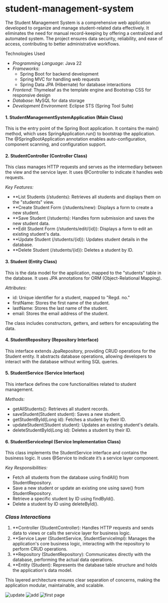 # student-management-system
The Student Management System is a comprehensive web application developed to organize and  manage student-related data effectively. It eliminates the need for manual record-keeping by offering a  centralized and automated system. The project ensures data security, reliability, and ease of access,  contributing to better administrative workflows.

Technologies Used
- *Programming Language*: Java 22
- *Frameworks*:
  - Spring Boot for backend development
  - Spring MVC for handling web requests
  - Spring Data JPA (Hibernate) for database interactions
- *Frontend*: Thymeleaf as the template engine and Bootstrap CSS for responsive design
- *Database*: MySQL for data storage
- *Development Environment*: Eclipse STS (Spring Tool Suite)

#### **1. StudentManagementSystemApplication (Main Class)**
This is the entry point of the Spring Boot application. It contains the main() method, which uses SpringApplication.run() to bootstrap the application. The @SpringBootApplication annotation enables auto-configuration, component scanning, and configuration support.

#### **2. StudentController (Controller Class)**
This class manages HTTP requests and serves as the intermediary between the view and the service layer. It uses @Controller to indicate it handles web requests.  

*Key Features:*
- **List Students (/students): Retrieves all students and displays them on the "students" view.
- **Create Student Form (/students/new): Displays a form to create a new student.
- **Save Student (/students): Handles form submission and saves the new student data.
- **Edit Student Form (/students/edit/{id}): Displays a form to edit an existing student's data.
- **Update Student (/students/{id}): Updates student details in the database.
- **Delete Student (/students/{id}): Deletes a student by ID.

#### **3. Student (Entity Class)**
This is the data model for the application, mapped to the "students" table in the database. It uses JPA annotations for ORM (Object-Relational Mapping).  

*Attributes:*
- id: Unique identifier for a student, mapped to "Regd. no."
- firstName: Stores the first name of the student.
- lastName: Stores the last name of the student.
- email: Stores the email address of the student.

The class includes constructors, getters, and setters for encapsulating the data.

#### **4. StudentRepository (Repository Interface)**
This interface extends JpaRepository, providing CRUD operations for the Student entity. It abstracts database operations, allowing developers to interact with the database without writing SQL queries.

#### **5. StudentService (Service Interface)**
This interface defines the core functionalities related to student management.  

*Methods:*
- getAllStudents(): Retrieves all student records.
- saveStudent(Student student): Saves a new student.
- getStudentById(Long id): Fetches a student by their ID.
- updateStudent(Student student): Updates an existing student's details.
- deleteStudentById(Long id): Deletes a student by their ID.

#### **6. StudentServiceImpl (Service Implementation Class)**
This class implements the StudentService interface and contains the business logic. It uses @Service to indicate it’s a service layer component.  

*Key Responsibilities:*
- Fetch all students from the database using findAll() from StudentRepository.
- Save a new student or update an existing one using save() from StudentRepository.
- Retrieve a specific student by ID using findById().
- Delete a student by ID using deleteById().

### *Class Interactions*
1. **Controller (StudentController): Handles HTTP requests and sends data to views or calls the service layer for business logic.
2. **Service Layer (StudentService, StudentServiceImpl): Manages the application's core business logic, interacting with the repository to perform CRUD operations.
3. **Repository (StudentRepository): Communicates directly with the database, performing the actual data operations.
4. **Entity (Student): Represents the database table structure and holds the application's data model.

This layered architecture ensures clear separation of concerns, making the application modular, maintainable, and scalable.

![update](https://github.com/user-attachments/assets/650ec2cc-1a64-4ada-9a67-025362e63293)
![add](https://github.com/user-attachments/assets/fd06e7af-8a36-4e73-9346-558fd4b6a903)
![first page](https://github.com/user-attachments/assets/14e9642f-6198-489e-b845-fd410fae209f)



